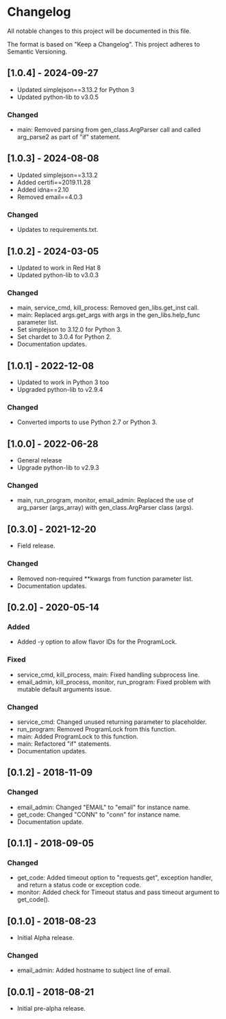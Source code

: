 # Changelog
All notable changes to this project will be documented in this file.

The format is based on "Keep a Changelog".  This project adheres to Semantic Versioning.


## [1.0.4] - 2024-09-27
- Updated simplejson==3.13.2 for Python 3
- Updated python-lib to v3.0.5

### Changed
- main: Removed parsing from gen_class.ArgParser call and called arg_parse2 as part of "if" statement.


## [1.0.3] - 2024-08-08
- Updated simplejson==3.13.2
- Added certifi==2019.11.28
- Added idna==2.10
- Removed email==4.0.3

### Changed
- Updates to requirements.txt.


## [1.0.2] - 2024-03-05
- Updated to work in Red Hat 8
- Updated python-lib to v3.0.3

### Changed
- main, service_cmd, kill_process: Removed gen_libs.get_inst call.
- main: Replaced args.get_args with args in the gen_libs.help_func parameter list.
- Set simplejson to 3.12.0 for Python 3.
- Set chardet to 3.0.4 for Python 2.
- Documentation updates.


## [1.0.1] - 2022-12-08
- Updated to work in Python 3 too
- Upgraded python-lib to v2.9.4

### Changed
- Converted imports to use Python 2.7 or Python 3.


## [1.0.0] - 2022-06-28
- General release
- Upgrade python-lib to v2.9.3

### Changed
- main, run_program, monitor, email_admin: Replaced the use of arg_parser (args_array) with gen_class.ArgParser class (args).


## [0.3.0] - 2021-12-20
- Field release.

### Changed
- Removed non-required \*\*kwargs from function parameter list.
- Documentation updates.


## [0.2.0] - 2020-05-14
### Added
- Added -y option to allow flavor IDs for the ProgramLock.

### Fixed
- service_cmd, kill_process, main:  Fixed handling subprocess line.
- email_admin, kill_process, monitor, run_program:  Fixed problem with mutable default arguments issue.

### Changed
- service_cmd:  Changed unused returning parameter to placeholder.
- run_program:  Removed ProgramLock from this function.
- main: Added ProgramLock to this function.
- main:  Refactored "if" statements.
- Documentation updates.


## [0.1.2] - 2018-11-09
### Changed
- email_admin:  Changed "EMAIL" to "email" for instance name.
- get_code:  Changed "CONN" to "conn" for instance name.
- Documentation update.


## [0.1.1] - 2018-09-05
### Changed
- get_code:  Added timeout option to "requests.get", exception handler, and return a status code or exception code.
- monitor:  Added check for Timeout status and pass timeout argument to get_code().


## [0.1.0] - 2018-08-23
- Initial Alpha release.

### Changed
- email_admin:  Added hostname to subject line of email.


## [0.0.1] - 2018-08-21
- Initial pre-alpha release.

